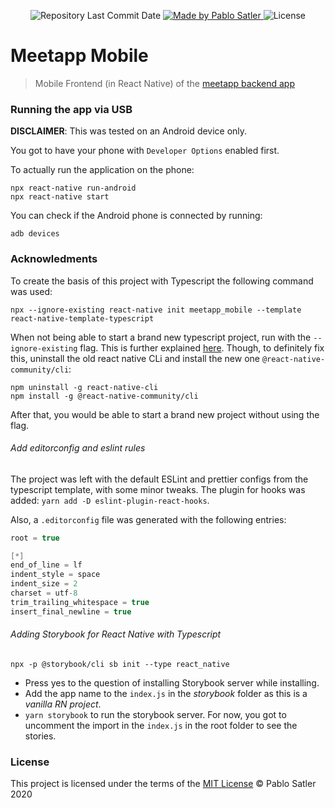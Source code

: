 <p align="center">
  <img alt="Repository Last Commit Date" src="https://img.shields.io/github/last-commit/psatler/meetapp-mobile?color=blue">

  <a href="https://www.linkedin.com/in/pablosatler/">
    <img alt="Made by Pablo Satler" src="https://img.shields.io/badge/made%20by-Pablo%20Satler-blue">
  </a>

  <img alt="License" src="https://img.shields.io/github/license/psatler/meetapp-frontend?color=blue">

</p>

# Meetapp Mobile

> Mobile Frontend (in React Native) of the [meetapp backend app](https://github.com/psatler/meetapp-backend)

### Running the app via USB

**DISCLAIMER**: This was tested on an Android device only.

You got to have your phone with `Developer Options` enabled first.

To actually run the application on the phone:

```
npx react-native run-android
npx react-native start
```

You can check if the Android phone is connected by running:

```
adb devices
```

### Acknowledments

To create the basis of this project with Typescript the following command was used:
```
npx --ignore-existing react-native init meetapp_mobile --template react-native-template-typescript
```
When not being able to start a brand new typescript project, run with the `--ignore-existing` flag. This is further explained [here](https://github.com/react-native-community/react-native-template-typescript/issues/80).
Though, to definitely fix this, uninstall the old react native CLi and install the new one `@react-native-community/cli`:
```
npm uninstall -g react-native-cli
npm install -g @react-native-community/cli
```
After that, you would be able to start a brand new project without using the flag.

###### Add editorconfig and eslint rules

The project was left with the default ESLint and prettier configs from the typescript template, with some minor tweaks.
The plugin for hooks was added: `yarn add -D eslint-plugin-react-hooks`.


Also, a `.editorconfig` file was generated with the following entries:

```c
root = true

[*]
end_of_line = lf
indent_style = space
indent_size = 2
charset = utf-8
trim_trailing_whitespace = true
insert_final_newline = true
```

###### Adding Storybook for React Native with Typescript

```
npx -p @storybook/cli sb init --type react_native

```
- Press yes to the question of installing Storybook server while installing.
- Add the app name to the `index.js` in the _storybook_ folder as this is a _vanilla RN project_.
- `yarn storybook` to run the storybook server. For now, you got to uncomment the import in the `index.js` in the root folder to see the stories.

### License

This project is licensed under the terms of the [MIT License](https://opensource.org/licenses/MIT) © Pablo Satler 2020

<!-- ### Table of Contents

- [How to Run](#how-to-run)

  - [Features](#features)

- [Screens of the app](#screens-of-the-app)

  - [Authentication](#authentication)
  - [Registration](#registration)
  - [Dashboard](#dashboard)
  - [Details](#details)
  - [New / Edit](#new--edit)
  - [Profile](#profile)

- [Some dependecies used](#some-dependecies-used)
- [Acknowledgements](#acknowledgements)
- [License](#license) -->
